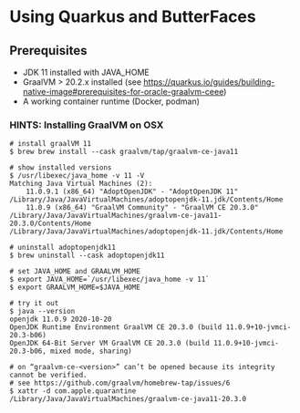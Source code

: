 # Using Quarkus and ButterFaces

## Prerequisites

* JDK 11 installed with JAVA_HOME
* GraalVM > 20.2.x installed (see https://quarkus.io/guides/building-native-image#prerequisites-for-oracle-graalvm-ceee) 
* A working container runtime (Docker, podman)

### HINTS: Installing GraalVM on OSX

```shell
# install graalVM 11
$ brew brew install --cask graalvm/tap/graalvm-ce-java11

# show installed versions
$ /usr/libexec/java_home -v 11 -V 
Matching Java Virtual Machines (2):
    11.0.9.1 (x86_64) "AdoptOpenJDK" - "AdoptOpenJDK 11" /Library/Java/JavaVirtualMachines/adoptopenjdk-11.jdk/Contents/Home
    11.0.9 (x86_64) "GraalVM Community" - "GraalVM CE 20.3.0" /Library/Java/JavaVirtualMachines/graalvm-ce-java11-20.3.0/Contents/Home
/Library/Java/JavaVirtualMachines/adoptopenjdk-11.jdk/Contents/Home

# uninstall adoptopenjdk11
$ brew uninstall --cask adoptopenjdk11

# set JAVA_HOME and GRAALVM_HOME
$ export JAVA_HOME=`/usr/libexec/java_home -v 11`
$ export GRAALVM_HOME=$JAVA_HOME

# try it out
$ java --version
openjdk 11.0.9 2020-10-20
OpenJDK Runtime Environment GraalVM CE 20.3.0 (build 11.0.9+10-jvmci-20.3-b06)
OpenJDK 64-Bit Server VM GraalVM CE 20.3.0 (build 11.0.9+10-jvmci-20.3-b06, mixed mode, sharing)

# on “graalvm-ce-<version>” can’t be opened because its integrity cannot be verified.
# see https://github.com/graalvm/homebrew-tap/issues/6
$ xattr -d com.apple.quarantine /Library/Java/JavaVirtualMachines/graalvm-ce-java11-20.3.0
```